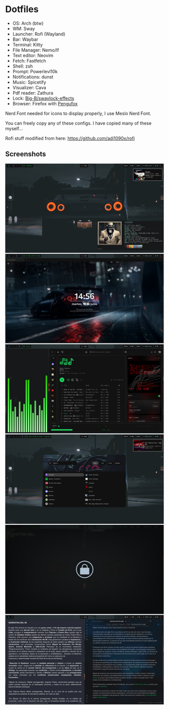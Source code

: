 # Dotfiles
- OS: Arch (btw)
- WM: Sway 
- Launcher: Rofi (Wayland)
- Bar: Waybar
- Terminal: Kitty
- File Manager: Nemo/lf
- Text editor: Neovim
- Fetch: Fastfetch
- Shell: zsh 
- Prompt: Powerlevl10k
- Notifications: dunst
- Music: Spicetify
- Visualizer: Cava
- Pdf reader: Zathura
- Lock: [Big-B/swaylock-effects](https://github.com/Big-B/swaylock-effects)
- Browser: Firefox with [Pengufox](https://github.com/p3nguin-kun/pengufox)

Nerd Font needed for icons to display properly, I use Meslo Nerd Font.

You can freely copy any of these configs. I have copied many of these myself...

Rofi stuff modified from here: https://github.com/adi1090x/rofi

## Screenshots 
![](Screenshots/18-06-2024-1414.png)
![](Screenshots/18-06-2024-1446.png)
![](Screenshots/18-06-2024-1506.png)
![](Screenshots/18-06-2024-1424.png)
![](Screenshots/20240618_15h18m54s_grim.png)
![](Screenshots/07-06-2024-2213.png)

